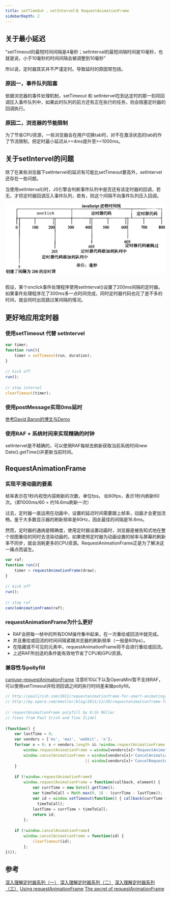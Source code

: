 ```yaml
---
title: setTimeOut 、setIntervel与 RequestAnimationFrame
sidebarDepth: 2
---
```


## 关于最小延迟
"setTimeout的最短时间间隔是4毫秒；setInterval的最短间隔时间是10毫秒，也就是说，小于10毫秒的时间间隔会被调整到10毫秒"

所以说，定时器其实并不严谨定时。导致延时的原因常包括。

### 原因一，事件队列阻塞
依据浏览器的事件处理机制，setTimeout 和 setIntervel在到达定时的那一刻将回调压入事件队列中，如果此时队列的前方还有正在执行的任务，则会阻塞定时器的回调执行。

### 原因二，浏览器的节能限制
为了节省CPU资源，一些浏览器会在用户切换tab时，对不在激活状态的tab的作了节流限制，把定时最小延迟从>=4ms提升至>=1000ms。

## 关于setIntervel的问题
除了在某些浏览器下setIntervel的延迟有可能比setTimeout要高外，setIntervel还存在一些问题。

当使用setInterval()时，JS引擎会判断事件队列中是否还有该定时器的回调，若无，才将定时器回调压入事件队列，若有，则这个间隔不向事件队列压入回调。

<img src="./assets/i1.jpeg" width="600" style="display: block;"/>
<br/>

假设，某个onclick事件处理程序使用setInterval()设置了200ms间隔的定时器。如果事件处理程序花了300ms多一点时间完成，同时定时器代码也花了差不多的时间，就会同时出现跳过某间隔的情况。

## 更好地应用定时器

### 使用setTimeout 代替 setIntervel
```javascript
var timer;
function run(){
    timer = setTimeout(run, duration);
}

// kick off
run();

// stop intervel
clearTimeout(timer);
```

### 使用postMessage实现0ms延时
[参考David Baron的博文与Demo](https://dbaron.org/log/20100309-faster-timeouts)

### 使用RAF + 系统时间来实现精确的时钟
setIntervel是不精确的，可以使用RAF每帧去刷新获取当前系统时间new Date().getTime()并更新当前时间。

## RequestAnimationFrame
### 实现平滑动画的要素
帧率表示在1秒内视觉内容刷新的次数，单位fps。
如60fps，表示1秒内刷新60次。（即1000ms/60 = 约16.6ms刷新一次）

过去，定时器一直运用在动画中，设置的延迟时间需要跟上帧率，动画才会更加流畅。鉴于大多数显示器的刷新频率是60Hz，因此最佳的间隔是16.6ms。

然而，定时器的通病是精确度，使用定时器设置动画时，浏览器是被告知式地在整个视图重绘的同时去渲染动画的，如果使用定时器为动画设置的帧率与屏幕的刷新率不同步，就会消耗更多的CPU资源。RequestAnimationFrame正是为了解决这一痛点而诞生。

```javascript
var raf;
function run(){
    timer = requestAnimationFrame(draw);
}

// kick off
run();

// stop raf
cancleAnimationFrame(raf);
```

### requestAnimationFrame为什么更好

* RAF会把每一帧中的所有DOM操作集中起来，在一次重绘或回流中就完成。
* 并且重绘或回流的时间间隔紧跟浏览器的刷新频率（一般是60fps）。
* 在隐藏或不可见的元素中，requestAnimationFrame将不会进行重绘或回流。
* 上述RAF所创造的条件能有效地节省了CPU和GPU资源。

### 兼容性与pollyfill
[caniuse-requestAnimationFrame](https://caniuse.com/?search=requestAnimationFrame)
注意IE10以下以及OperaMini暂不支持RAF，可以使用setTimeout并检测回调之间的执行时间差来做pollyfill。
```javascript
// http://paulirish.com/2011/requestanimationframe-for-smart-animating/
// http://my.opera.com/emoller/blog/2011/12/20/requestanimationframe-for-smart-er-animating
 
// requestAnimationFrame polyfill by Erik Möller
// fixes from Paul Irish and Tino Zijdel
 
(function() {
    var lastTime = 0;
    var vendors = ['ms', 'moz', 'webkit', 'o'];
    for(var x = 0; x < vendors.length && !window.requestAnimationFrame; ++x) {
        window.requestAnimationFrame = window[vendors[x]+'RequestAnimationFrame'];
        window.cancelAnimationFrame = window[vendors[x]+'CancelAnimationFrame']
                                   || window[vendors[x]+'CancelRequestAnimationFrame'];
    }
 
    if (!window.requestAnimationFrame)
        window.requestAnimationFrame = function(callback, element) {
            var currTime = new Date().getTime();
            var timeToCall = Math.max(0, 16 - (currTime - lastTime));
            var id = window.setTimeout(function() { callback(currTime + timeToCall); },
              timeToCall);
            lastTime = currTime + timeToCall;
            return id;
        };
 
    if (!window.cancelAnimationFrame)
        window.cancelAnimationFrame = function(id) {
            clearTimeout(id);
        };
}());
```


## 参考
[深入理解定时器系列（一）](https://www.cnblogs.com/xiaohuochai/p/5773183.html)
[深入理解定时器系列（二）](https://www.cnblogs.com/xiaohuochai/p/5777186.html)
[深入理解定时器系列（三）](https://www.cnblogs.com/xiaohuochai/p/5777757.html)
[Using requestAnimationFrame](https://css-tricks.com/using-requestanimationframe/)
[The secret of requestAnimationFrame](http://creativejs.com/resources/requestanimationframe/)